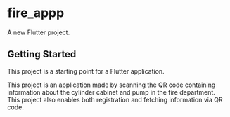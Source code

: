 # fire_appp

A new Flutter project.

## Getting Started

This project is a starting point for a Flutter application.

This project is an application made by scanning the QR code containing information about the cylinder cabinet and pump in the fire department. 
This project also enables both registration and fetching information via QR code.
